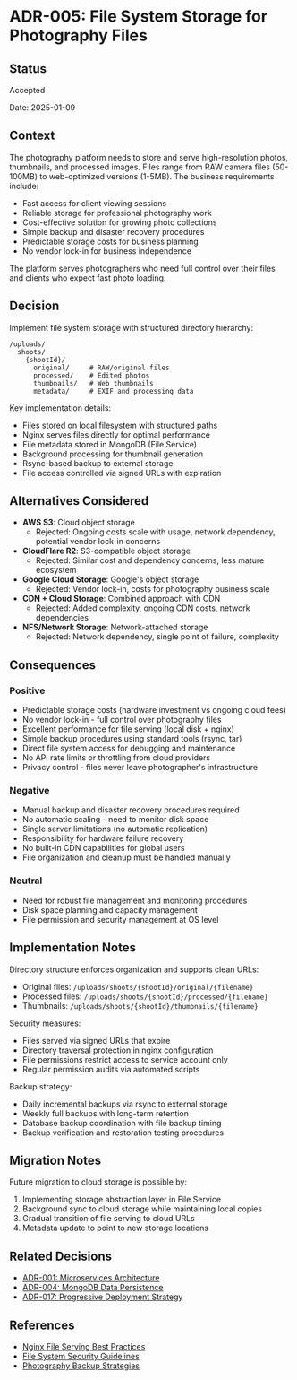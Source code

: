# ADR-005: File System Storage for Photography Files

## Status
Accepted

Date: 2025-01-09

## Context
The photography platform needs to store and serve high-resolution photos, thumbnails, and processed images. Files range from RAW camera files (50-100MB) to web-optimized versions (1-5MB). The business requirements include:

- Fast access for client viewing sessions
- Reliable storage for professional photography work
- Cost-effective solution for growing photo collections
- Simple backup and disaster recovery procedures
- Predictable storage costs for business planning
- No vendor lock-in for business independence

The platform serves photographers who need full control over their files and clients who expect fast photo loading.

## Decision
Implement file system storage with structured directory hierarchy:

```
/uploads/
  shoots/
    {shootId}/
      original/     # RAW/original files
      processed/    # Edited photos
      thumbnails/   # Web thumbnails
      metadata/     # EXIF and processing data
```

Key implementation details:
- Files stored on local filesystem with structured paths
- Nginx serves files directly for optimal performance
- File metadata stored in MongoDB (File Service)
- Background processing for thumbnail generation
- Rsync-based backup to external storage
- File access controlled via signed URLs with expiration

## Alternatives Considered

- **AWS S3**: Cloud object storage
  - Rejected: Ongoing costs scale with usage, network dependency, potential vendor lock-in concerns
- **CloudFlare R2**: S3-compatible object storage
  - Rejected: Similar cost and dependency concerns, less mature ecosystem
- **Google Cloud Storage**: Google's object storage
  - Rejected: Vendor lock-in, costs for photography business scale
- **CDN + Cloud Storage**: Combined approach with CDN
  - Rejected: Added complexity, ongoing CDN costs, network dependencies
- **NFS/Network Storage**: Network-attached storage
  - Rejected: Network dependency, single point of failure, complexity

## Consequences

### Positive
- Predictable storage costs (hardware investment vs ongoing cloud fees)
- No vendor lock-in - full control over photography files
- Excellent performance for file serving (local disk + nginx)
- Simple backup procedures using standard tools (rsync, tar)
- Direct file system access for debugging and maintenance
- No API rate limits or throttling from cloud providers
- Privacy control - files never leave photographer's infrastructure

### Negative
- Manual backup and disaster recovery procedures required
- No automatic scaling - need to monitor disk space
- Single server limitations (no automatic replication)
- Responsibility for hardware failure recovery
- No built-in CDN capabilities for global users
- File organization and cleanup must be handled manually

### Neutral
- Need for robust file management and monitoring procedures
- Disk space planning and capacity management
- File permission and security management at OS level

## Implementation Notes
Directory structure enforces organization and supports clean URLs:
- Original files: `/uploads/shoots/{shootId}/original/{filename}`
- Processed files: `/uploads/shoots/{shootId}/processed/{filename}` 
- Thumbnails: `/uploads/shoots/{shootId}/thumbnails/{filename}`

Security measures:
- Files served via signed URLs that expire
- Directory traversal protection in nginx configuration
- File permissions restrict access to service account only
- Regular permission audits via automated scripts

Backup strategy:
- Daily incremental backups via rsync to external storage
- Weekly full backups with long-term retention
- Database backup coordination with file backup timing
- Backup verification and restoration testing procedures

## Migration Notes
Future migration to cloud storage is possible by:
1. Implementing storage abstraction layer in File Service
2. Background sync to cloud storage while maintaining local copies
3. Gradual transition of file serving to cloud URLs
4. Metadata update to point to new storage locations

## Related Decisions
- [ADR-001: Microservices Architecture](./adr-001-microservices-architecture.md)
- [ADR-004: MongoDB Data Persistence](./adr-004-mongodb-data-persistence.md)
- [ADR-017: Progressive Deployment Strategy](./adr-017-progressive-deployment.md)

## References
- [Nginx File Serving Best Practices](https://www.nginx.com/blog/maximizing-nginx-performance-for-serving-content/)
- [File System Security Guidelines](https://wiki.archlinux.org/title/File_permissions_and_attributes)
- [Photography Backup Strategies](https://petapixel.com/2019/01/15/a-complete-guide-to-photography-backup-strategies/)